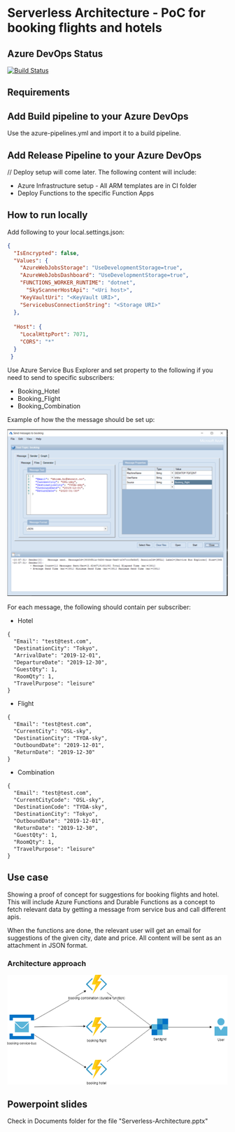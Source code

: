 # Serverless Architecture - PoC for booking flights and hotels

## Azure DevOps Status
[![Build Status](https://dev.azure.com/khiemho/PocSpace/_apis/build/status/kkho.serverless-architecture-poc?branchName=master)](https://dev.azure.com/khiemho/PocSpace/_build/latest?definitionId=3&branchName=master)
## Requirements
## Add Build pipeline to your Azure DevOps
Use the azure-pipelines.yml and import it to a build pipeline.

## Add Release Pipeline to your Azure DevOps
// Deploy setup will come later. The following content will include:
- Azure Infrastructure setup - All ARM templates are in CI folder
- Deploy Functions to the specific Function Apps

## How to run locally
Add following to your local.settings.json:
```json
{
  "IsEncrypted": false,
  "Values": {
    "AzureWebJobsStorage": "UseDevelopmentStorage=true",
    "AzureWebJobsDashboard": "UseDevelopmentStorage=true",
    "FUNCTIONS_WORKER_RUNTIME": "dotnet",
	  "SkyScannerHostApi": "<Uri host>",
    "KeyVaultUri": "<KeyVault URI>",
    "ServicebusConnectionString": "<Storage URI>"
  },

  "Host": {
    "LocalHttpPort": 7071,
    "CORS": "*"
  }
 }
  ```

Use Azure Service Bus Explorer and set property to the following if you need to send to specific subscribers:
- Booking_Hotel
- Booking_Flight
- Booking_Combination

Example of how the the message should be set up:

<p align="center">
<img src="Documents/Images/sample-message-servicebus.PNG"/>
</p>


For each message, the following should contain per subscriber:

- Hotel
```
{
  "Email": "test@test.com",
  "DestinationCity": "Tokyo",
  "ArrivalDate": "2019-12-01",
  "DepartureDate": "2019-12-30",
  "GuestQty": 1,
  "RoomQty": 1,
  "TravelPurpose": "leisure"
}
```

- Flight
```
{
  "Email": "test@test.com",
  "CurrentCity": "OSL-sky",
  "DestinationCity": "TYOA-sky",
  "OutboundDate": "2019-12-01",
  "ReturnDate": "2019-12-30"
}
```
- Combination
```
{
  "Email": "test@test.com",
  "CurrentCityCode": "OSL-sky",
  "DestinationCode": "TYOA-sky",
  "DestinationCity": "Tokyo",
  "OutboundDate": "2019-12-01",
  "ReturnDate": "2019-12-30",
  "GuestQty": 1,
  "RoomQty": 1,
  "TravelPurpose": "leisure"
}
```

## Use case
Showing a proof of concept for suggestions for booking flights and hotel. This will include Azure Functions and Durable Functions as a concept to fetch relevant data by getting a message from service 
bus and call different apis.

When the functions are done, the relevant user will get an email for suggestions of the given city, date and price.
All content will be sent as an attachment in JSON format.


### Architecture approach
<p align="center">
<img src="Documents/Images/BookingArchitecture.png"/>
</p>

## Powerpoint slides
Check in Documents folder for the file "Serverless-Architecture.pptx"